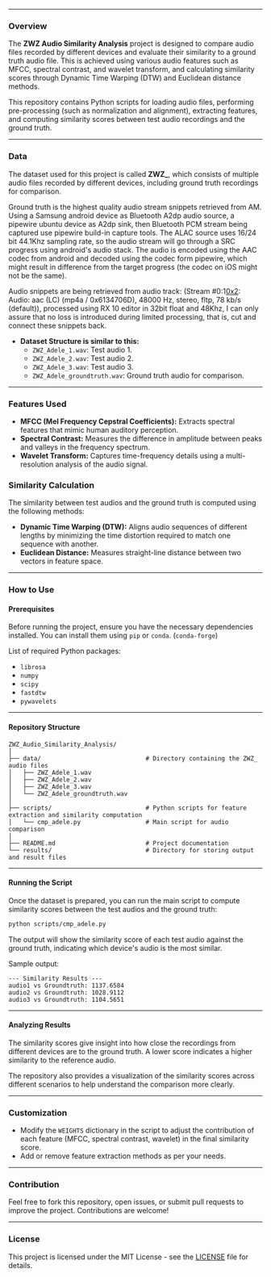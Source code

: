 ------

### Overview

The **ZWZ Audio Similarity Analysis** project is designed to compare audio files recorded by different devices and evaluate their similarity to a ground truth audio file. This is achieved using various audio features such as MFCC, spectral contrast, and wavelet transform, and calculating similarity scores through Dynamic Time Warping (DTW) and Euclidean distance methods.

This repository contains Python scripts for loading audio files, performing pre-processing (such as normalization and alignment), extracting features, and computing similarity scores between test audio recordings and the ground truth.

------

### Data

The dataset used for this project is called **ZWZ_**, which consists of multiple audio files recorded by different devices, including ground truth recordings for comparison.

Ground truth is the highest quality audio stream snippets retrieved from AM. Using a Samsung android device as Bluetooth A2dp audio source, a pipewire ubuntu device as A2dp sink, then Bluetooth PCM stream being captured use pipewire build-in capture tools. The ALAC source uses 16/24 bit 44.1Khz sampling rate, so the audio stream will go through a SRC progress using android's audio stack. The audio is encoded using the AAC codec from android and decoded using the codec form pipewire, which might result in difference from the target progress (the codec on iOS might not be the same).

Audio snippets are being retrieved from audio track: (Stream #0:1[0x2](und): Audio: aac (LC) (mp4a / 0x6134706D), 48000 Hz, stereo, fltp, 78 kb/s (default)), processed using RX 10 editor in 32bit float and 48Khz, I can only assure that no loss is introduced during limited processing, that is, cut and connect these snippets back.

- **Dataset Structure is similar to this:**
  - `ZWZ_Adele_1.wav`: Test audio 1.
  - `ZWZ_Adele_2.wav`: Test audio 2.
  - `ZWZ_Adele_3.wav`: Test audio 3.
  - `ZWZ_Adele_groundtruth.wav`: Ground truth audio for comparison.

------

### Features Used

- **MFCC (Mel Frequency Cepstral Coefficients):** Extracts spectral features that mimic human auditory perception.
- **Spectral Contrast:** Measures the difference in amplitude between peaks and valleys in the frequency spectrum.
- **Wavelet Transform:** Captures time-frequency details using a multi-resolution analysis of the audio signal.

### Similarity Calculation

The similarity between test audios and the ground truth is computed using the following methods:

- **Dynamic Time Warping (DTW):** Aligns audio sequences of different lengths by minimizing the time distortion required to match one sequence with another.
- **Euclidean Distance:** Measures straight-line distance between two vectors in feature space.

------

### How to Use

#### Prerequisites

Before running the project, ensure you have the necessary dependencies installed. You can install them using `pip` or `conda`. (`conda-forge`)

List of required Python packages:
- `librosa`
- `numpy`
- `scipy`
- `fastdtw`
- `pywavelets`

------

#### Repository Structure

```
ZWZ_Audio_Similarity_Analysis/
│
├── data/                             # Directory containing the ZWZ_ audio files
│   ├── ZWZ_Adele_1.wav
│   ├── ZWZ_Adele_2.wav
│   ├── ZWZ_Adele_3.wav
│   └── ZWZ_Adele_groundtruth.wav
│
├── scripts/                          # Python scripts for feature extraction and similarity computation
│   └── cmp_adele.py                  # Main script for audio comparison
│
├── README.md                         # Project documentation
└── results/                          # Directory for storing output and result files
```

------

#### Running the Script

Once the dataset is prepared, you can run the main script to compute similarity scores between the test audios and the ground truth:

```bash
python scripts/cmp_adele.py
```

The output will show the similarity score of each test audio against the ground truth, indicating which device's audio is the most similar.

Sample output:

```
--- Similarity Results ---
audio1 vs Groundtruth: 1137.6584
audio2 vs Groundtruth: 1028.9112
audio3 vs Groundtruth: 1104.5651
```

------

#### Analyzing Results

The similarity scores give insight into how close the recordings from different devices are to the ground truth. A lower score indicates a higher similarity to the reference audio.

The repository also provides a visualization of the similarity scores across different scenarios to help understand the comparison more clearly.

------

### Customization

- Modify the `WEIGHTS` dictionary in the script to adjust the contribution of each feature (MFCC, spectral contrast, wavelet) in the final similarity score.
- Add or remove feature extraction methods as per your needs.

------

### Contribution

Feel free to fork this repository, open issues, or submit pull requests to improve the project. Contributions are welcome!

------

### License

This project is licensed under the MIT License - see the [LICENSE](LICENSE) file for details.

